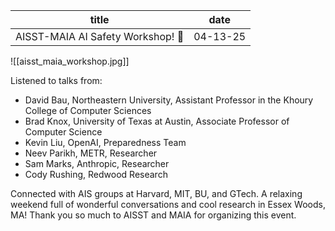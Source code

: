 
| title                          | date     |
| :------------------------------: | :--------: |
| AISST-MAIA AI Safety Workshop! 🌳 | 04-13-25 |

![[aisst_maia_workshop.jpg]]

Listened to talks from:
* David Bau, Northeastern University, Assistant Professor in the Khoury College of Computer Sciences
* Brad Knox, University of Texas at Austin, Associate Professor of Computer Science
* Kevin Liu, OpenAI, Preparedness Team
* Neev Parikh, METR, Researcher
* Sam Marks, Anthropic, Researcher
* Cody Rushing, Redwood Research

Connected with AIS groups at Harvard, MIT, BU, and GTech. A relaxing weekend full of wonderful conversations and cool research in Essex Woods, MA! Thank you so much to AISST and MAIA for organizing this event.